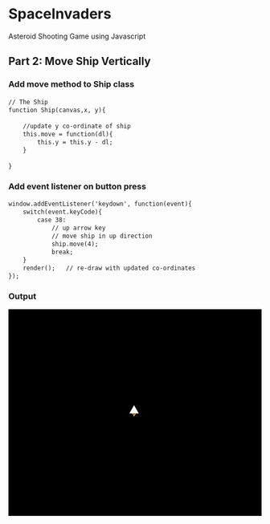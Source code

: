 # SpaceInvaders
Asteroid Shooting Game using Javascript

## Part 2: Move Ship Vertically

### Add move method to Ship class
```
// The Ship
function Ship(canvas,x, y){
    
    //update y co-ordinate of ship
    this.move = function(dl){
        this.y = this.y - dl;
    }

}
```

### Add event listener on button press
```
window.addEventListener('keydown', function(event){
    switch(event.keyCode){
        case 38: 
            // up arrow key
            // move ship in up direction
            ship.move(4);
            break;
    }
    render();   // re-draw with updated co-ordinates
});
```

### Output
![moveship.gif](https://github.com/Shubham-Vishwakarma/SpaceInvaders/blob/main/part2-moveshipvertically/moveship.gif)
